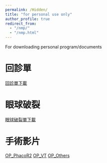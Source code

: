 ```yaml
---
permalink: /Hidden/
title: "for personal use only"
author_profile: true
redirect_from: 
  - "/nmp/"
  - "/nmp.html"
---
```


For downloading personal program/documents

回診單
======
[回診單下載](https://drive.google.com/file/d/1xTTqIyvZbZyqNOvYEQWZUT934QwirBp3/view?usp=sharing)

眼球破裂
======
[眼球破裂單下載](https://drive.google.com/file/d/11oI6HvhcqTRWDIXOfgi_W1lqfR33EOjO/view?usp=drive_link)

手術影片
======
[OP_PhacoR2](https://www.youtube.com/playlist?list=PLzBUBAwhxlSkEi3ndaEsUCKrakhUxhuAw)
[OP_VT](https://www.youtube.com/playlist?list=PLzBUBAwhxlSm02Y14BFBpnB9z0H3n1Be_)
[OP_Others](https://www.youtube.com/playlist?list=PLzBUBAwhxlSn_3PuUdPkuxZ61eBMxJ3Kg)